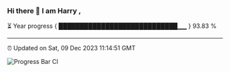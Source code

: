 ### Hi there 👋 I am Harry , 

⏳ Year progress { ████████████████████████████▁▁ } 93.83 %

---

⏰ Updated on Sat, 09 Dec 2023 11:14:51 GMT

![Progress Bar CI](https://github.com/duykhang68/duykhang68/workflows/Progress%20Bar%20CI/badge.svg)
